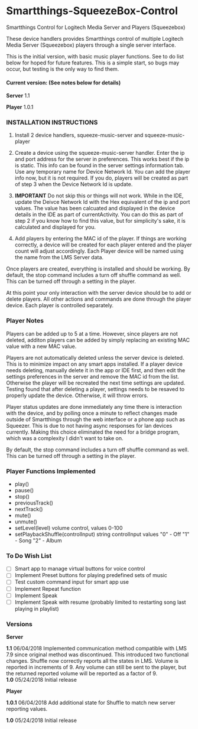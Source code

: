 # Smartthings-SqueezeBox-Control
Smartthings Control for Logitech Media Server and Players (Squeezebox)

These device handlers provides Smartthings control of multiple Logitech Media Server (Squeezebox) players through a single server interface.

This is the initial version, with basic music player functions.  See to do list below for hoped for future features. This is a simple start, so bugs may occur, but testing is the only way to find them.

#### Current version: (See notes below for details)

**Server** 1.1

**Player** 1.0.1

### INSTALLATION INSTRUCTIONS

1.  Install 2 device handlers, squeeze-music-server and squeeze-music-player

2.  Create a device using the squeeze-music-server handler.   Enter the ip and port address for the server in preferences.  This works best if the ip is static.  This info can be found in the server settings information tab. Use any temporary name for Device Network Id. You can add the player info now, but it is not required.  If you do, players will be created as part of step 3 when the Device Network Id is update.

3.  **IMPORTANT**  Do not skip this or things will not work.  While in the IDE, update the Deivce Network Id with the Hex equivalent of the ip and port values.  The value has been calcuated and displayed in the device details in the IDE as part of currentActivity.  You can do this as part of step 2 if you know how to find this value, but for simplicity's sake, it is calculated and displayed for you.

4.  Add players by entering the MAC id of the player.  If things are working correctly, a device will be created for each player entered and the player count will adjust accordingly.  Each Player device will be named using the name from the LMS Server data.

Once players are created, everything is installed and should be working. By default, the stop command includes a turn off shuffle command as well.  This can be turned off through a setting in the player.

At this point your only interaction with the server device should be to add or delete players.  All other actions and commands are done through the player device.  Each player is controlled separately.

### Player Notes

Players can be added up to 5 at a time.  However, since players are not deleted, additon players can be added by simply replacing an existing MAC value with a new MAC value. 

Players are not automatically deleted unless the server device is deleted.  This is to minimize impact on any smart apps installed.  If a player device needs deleting, manually delete it in the app or IDE first, and then edit the settings preferences in the server and remove the MAC id from the list.  Otherwise the player will be recreated the next time settings are updated.  Testing found that after deleting a player, settings needs to be resaved to properly update the device.  Otherwise, it will throw errors.

Player status updates are done immediately any time there is interaction with the device, and by polling once a minute to reflect changes made outside of Smartthings through the web interface or a phone app such as Squeezer.  This is due to not having async responses for lan devices currently.  Making this choice eliminated the need for a bridge program, which was a complexity I didn't want to take on. 

By default, the stop command includes a turn off shuffle command as well.  This can be turned off through a setting in the player.


### Player Functions Implemented

- play()
- pause()
- stop()
- previousTrack()
- nextTrack()
- mute()
- unmute()
- setLevel(level)  volume control, values 0-100
- setPlaybackShuffle(controlInput)   string controlInput values "0" \- Off "1" \- Song "2" \- Album


### To Do Wish List

- [ ] Smart app to manage virtual buttons for voice control
- [ ] Implement Preset buttons for playing predefined sets of music
- [ ] Test custom command input for smart app use
- [ ] Implement Repeat function
- [ ] Implement Speak  
- [ ] Implement Speak with resume (probably limited to restarting song last playing in playlist)

### Versions

**Server**

**1.1**  06/04/2018 Implemented communication method compatible with LMS 7.9 since original method was discontinued.  This introduced two functional changes.  Shuffle now correctly reports all the states in LMS.  Volume is reported in increments of 9.  Any volume can still be sent to the player, but the returned reported volume will be reported as a factor of 9.  
**1.0**  05/24/2018 Initial release

**Player**

**1.0.1** 06/04/2018 Add additional state for Shuffle to match new server reporting values.

**1.0**   05/24/2018 Initial release
